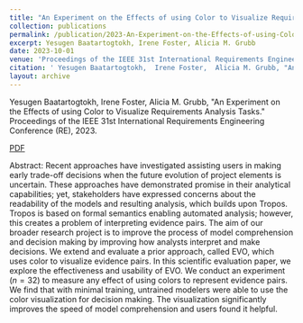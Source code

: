 ```yaml
---
title: "An Experiment on the Effects of using Color to Visualize Requirements Analysis Tasks"
collection: publications
permalink: /publication/2023-An-Experiment-on-the-Effects-of-using-Color-to-Visualize-Requirements-Analysis-Tasks
excerpt: Yesugen Baatartogtokh, Irene Foster, Alicia M. Grubb
date: 2023-10-01
venue: 'Proceedings of the IEEE 31st International Requirements Engineering Conference (RE)'
citation: ' Yesugen Baatartogtokh,  Irene Foster,  Alicia M. Grubb, "An Experiment on the Effects of using Color to Visualize Requirements Analysis Tasks." Proceedings of the IEEE 31st International Requirements Engineering Conference (RE), 2023.'
layout: archive
---
```

Yesugen Baatartogtokh,  Irene Foster,  Alicia M. Grubb, "An Experiment on the Effects of using Color to Visualize Requirements Analysis Tasks." Proceedings of the IEEE 31st International Requirements Engineering Conference (RE), 2023.

[PDF](https://arxiv.org/abs/2401.05673)

Abstract: Recent approaches have investigated assisting users in making early trade-off decisions when the future evolution of project elements is uncertain. These approaches have demonstrated promise in their analytical capabilities; yet, stakeholders have expressed concerns about the readability of the models and resulting analysis, which builds upon Tropos. Tropos is based on formal semantics enabling automated analysis; however, this creates a problem of interpreting evidence pairs. The aim of our broader research project is to improve the process of model comprehension and decision making by improving how analysts interpret and make decisions. We extend and evaluate a prior approach, called EVO, which uses color to visualize evidence pairs. In this scientific evaluation paper, we explore the effectiveness and usability of EVO. We conduct an experiment ($n=32$) to measure any effect of using colors to represent evidence pairs. We find that with minimal training, untrained modelers were able to use the color visualization for decision making. The visualization significantly improves the speed of model comprehension and users found it helpful.
